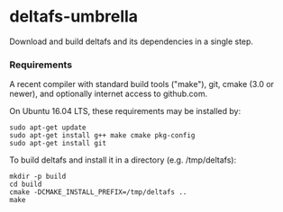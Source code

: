 # deltafs-umbrella

Download and build deltafs and its dependencies in a single step.

### Requirements
A recent compiler with standard build tools ("make"), git, cmake (3.0 or newer), and optionally internet access to github.com.

On Ubuntu 16.04 LTS, these requirements may be installed by:

```
sudo apt-get update
sudo apt-get install g++ make cmake pkg-config
sudo apt-get install git
```

To build deltafs and install it in a directory (e.g. /tmp/deltafs):

```
mkdir -p build
cd build
cmake -DCMAKE_INSTALL_PREFIX=/tmp/deltafs ..
make
```
